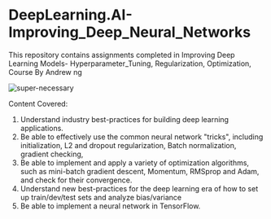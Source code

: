 # DeepLearning.AI-Improving_Deep_Neural_Networks
This repository contains assignments completed in Improving Deep Learning Models- Hyperparameter_Tuning, Regularization, Optimization, Course By Andrew ng 

![super-necessary](https://user-images.githubusercontent.com/73512374/191227645-ecd14833-36aa-4615-a4a9-a976bc99475a.png)


Content Covered:
1. Understand industry best-practices for building deep learning applications.
2. Be able to effectively use the common neural network "tricks", including initialization, L2 and dropout regularization, Batch normalization, gradient checking,
3. Be able to implement and apply a variety of optimization algorithms, such as mini-batch gradient descent, Momentum, RMSprop and Adam, and check for their convergence.
4. Understand new best-practices for the deep learning era of how to set up train/dev/test sets and analyze bias/variance
5. Be able to implement a neural network in TensorFlow.
